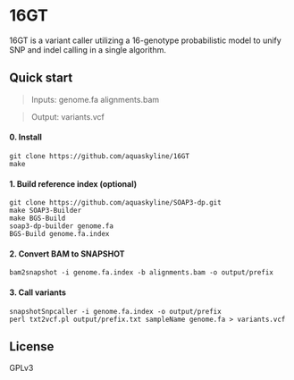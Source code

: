 # 16GT
16GT is a variant caller utilizing a 16-genotype probabilistic model to unify SNP and indel calling in a single algorithm.

## Quick start
> Inputs: genome.fa alignments.bam

> Output: variants.vcf

#### 0. Install
```
git clone https://github.com/aquaskyline/16GT
make
```
#### 1. Build reference index (optional)
```
git clone https://github.com/aquaskyline/SOAP3-dp.git
make SOAP3-Builder
make BGS-Build
soap3-dp-builder genome.fa
BGS-Build genome.fa.index
```
#### 2. Convert BAM to SNAPSHOT
```
bam2snapshot -i genome.fa.index -b alignments.bam -o output/prefix
```
#### 3. Call variants
```
snapshotSnpcaller -i genome.fa.index -o output/prefix
perl txt2vcf.pl output/prefix.txt sampleName genome.fa > variants.vcf
```

## License
GPLv3

